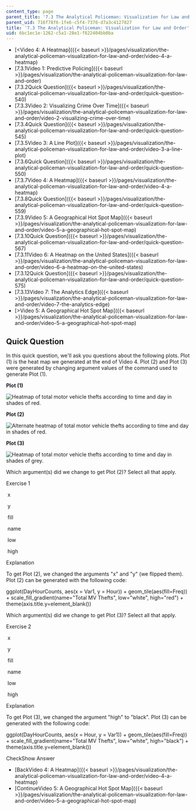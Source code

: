 ```yaml
---
content_type: page
parent_title: '7.3 The Analytical Policeman: Visualization for Law and Order'
parent_uid: 716f78f6-1fe6-c5f4-7370-d7a3c4127827
title: '7.3 The Analytical Policeman: Visualization for Law and Order'
uid: 6bc1ec1e-1262-c5a1-28e1-f822404bb0ba
---
```


*   [<Video 4: A Heatmap]({{< baseurl >}}/pages/visualization/the-analytical-policeman-visualization-for-law-and-order/video-4-a-heatmap)
*   [7.3.1Video 1: Predictive Policing]({{< baseurl >}}/pages/visualization/the-analytical-policeman-visualization-for-law-and-order)
*   [7.3.2Quick Question]({{< baseurl >}}/pages/visualization/the-analytical-policeman-visualization-for-law-and-order/quick-question-540)
*   [7.3.3Video 2: Visualizing Crime Over Time]({{< baseurl >}}/pages/visualization/the-analytical-policeman-visualization-for-law-and-order/video-2-visualizing-crime-over-time)
*   [7.3.4Quick Question]({{< baseurl >}}/pages/visualization/the-analytical-policeman-visualization-for-law-and-order/quick-question-545)
*   [7.3.5Video 3: A Line Plot]({{< baseurl >}}/pages/visualization/the-analytical-policeman-visualization-for-law-and-order/video-3-a-line-plot)
*   [7.3.6Quick Question]({{< baseurl >}}/pages/visualization/the-analytical-policeman-visualization-for-law-and-order/quick-question-550)
*   [7.3.7Video 4: A Heatmap]({{< baseurl >}}/pages/visualization/the-analytical-policeman-visualization-for-law-and-order/video-4-a-heatmap)
*   [7.3.8Quick Question]({{< baseurl >}}/pages/visualization/the-analytical-policeman-visualization-for-law-and-order/quick-question-559)
*   [7.3.9Video 5: A Geographical Hot Spot Map]({{< baseurl >}}/pages/visualization/the-analytical-policeman-visualization-for-law-and-order/video-5-a-geographical-hot-spot-map)
*   [7.3.10Quick Question]({{< baseurl >}}/pages/visualization/the-analytical-policeman-visualization-for-law-and-order/quick-question-567)
*   [7.3.11Video 6: A Heatmap on the United States]({{< baseurl >}}/pages/visualization/the-analytical-policeman-visualization-for-law-and-order/video-6-a-heatmap-on-the-united-states)
*   [7.3.12Quick Question]({{< baseurl >}}/pages/visualization/the-analytical-policeman-visualization-for-law-and-order/quick-question-575)
*   [7.3.13Video 7: The Analytics Edge]({{< baseurl >}}/pages/visualization/the-analytical-policeman-visualization-for-law-and-order/video-7-the-analytics-edge)
*   [\>Video 5: A Geographical Hot Spot Map]({{< baseurl >}}/pages/visualization/the-analytical-policeman-visualization-for-law-and-order/video-5-a-geographical-hot-spot-map)

Quick Question
--------------

In this quick question, we'll ask you questions about the following plots. Plot (1) is the heat map we generated at the end of Video 4. Plot (2) and Plot (3) were generated by changing argument values of the command used to generate Plot (1).

**Plot (1)** 

![Heatmap of total motor vehicle thefts according to time and day in shades of red.](BASEURL_PLACEHOLDER/resources/week7_crime_qq4_1)

**Plot (2)**

![Alternate heatmap of total motor vehicle thefts according to time and day in shades of red.](BASEURL_PLACEHOLDER/resources/week7_crime_qq4_2)

**Plot (3)**

![Heatmap of total motor vehicle thefts according to time and day in shades of grey.](BASEURL_PLACEHOLDER/resources/week7_crime_qq4_3)

Which argument(s) did we change to get Plot (2)? Select all that apply.

Exercise 1

&nbsp;x&nbsp;

&nbsp;y&nbsp;

&nbsp;fill&nbsp;

&nbsp;name&nbsp;

&nbsp;low&nbsp;

&nbsp;high&nbsp;

Explanation

To get Plot (2), we changed the arguments "x" and "y" (we flipped them). Plot (2) can be generated with the following code:

ggplot(DayHourCounts, aes(x = Var1, y = Hour)) + geom\_tile(aes(fill=Freq)) + scale\_fill\_gradient(name="Total MV Thefts", low="white", high="red") + theme(axis.title.y=element\_blank())

Which argument(s) did we change to get Plot (3)? Select all that apply.

Exercise 2

&nbsp;x&nbsp;

&nbsp;y&nbsp;

&nbsp;fill&nbsp;

&nbsp;name&nbsp;

&nbsp;low&nbsp;

&nbsp;high&nbsp;

Explanation

To get Plot (3), we changed the argument "high" to "black". Plot (3) can be generated with the following code:

ggplot(DayHourCounts, aes(x = Hour, y = Var1)) + geom\_tile(aes(fill=Freq)) + scale\_fill\_gradient(name="Total MV Thefts", low="white", high="black") + theme(axis.title.y=element\_blank())

CheckShow Answer

*   [BackVideo 4: A Heatmap]({{< baseurl >}}/pages/visualization/the-analytical-policeman-visualization-for-law-and-order/video-4-a-heatmap)
*   [ContinueVideo 5: A Geographical Hot Spot Map]({{< baseurl >}}/pages/visualization/the-analytical-policeman-visualization-for-law-and-order/video-5-a-geographical-hot-spot-map)